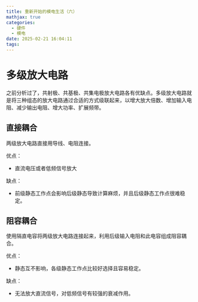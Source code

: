 ```yaml
---
title: 重新开始的模电生活（六）
mathjax: true
categories:
  - 硬件
  - 模电
date: 2025-02-21 16:04:11
tags:
---
```



# 多级放大电路

之前分析过了，共射极、共基极、共集电极放大电路各有优缺点。多级放大电路就是将三种组态的放大电路通过合适的方式级联起来，以增大放大倍数、增加输入电阻、减少输出电阻、增大功率、扩展频带。


## 直接耦合 

两级放大电路直接用导线、电阻连接。

优点：
* 直流电压或者低频信号放大

缺点：

* 前级静态工作点会影响后级静态导致计算麻烦，并且后级静态工作点很难稳定。 

## 阻容耦合 

使用隔直电容将两级放大电路连接起来，利用后级输入电阻和此电容组成阻容耦合。

优点：
* 静态互不影响，各级静态工作点比较好选择且容易稳定。

缺点：

* 无法放大直流信号，对低频信号有较强的衰减作用。 